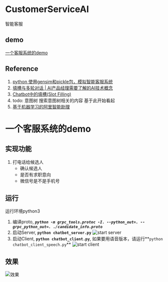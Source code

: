 # CustomerServiceAI
智能客服

## demo
[一个客服系统的demo](./candidate_mining/test/readme.md)

## Reference
1. [python 使用gensim和pickle包，模拟智能客服系统](https://blog.csdn.net/a394268045/article/details/79208023)
2. [填槽与多轮对话 | AI产品经理需要了解的AI技术概念](https://mp.weixin.qq.com/s?__biz=MjM5NzA5OTAwMA==&mid=2650005853&idx=1&sn=2c6bb9e9c3751fdc3fd95e89b8b6377d&chksm=bed865ca89afecdcdf0ecde9ed2385fb613cb2a40ad0c491582c7faf91841d17efdfe59718e1&mpshare=1&scene=1&srcid=0304keVTiRXgpPHVGxGFL6mI#rd)
3. [Chatbot中的填槽(Slot Filling)](https://blog.csdn.net/u010159842/article/details/80759428)
4. todo: 意图树  搜索意图树相关的内容  基于此开始看起
5. [基于机器学习的阿里智能助理](https://data.hackinn.com/ppt/2016%E6%9D%AD%E5%B7%9E%E4%BA%91%E6%A0%96%E5%A4%A7%E4%BC%9A/%E5%BC%80%E5%8F%91%E8%80%85%E6%8A%80%E6%9C%AF%E5%B3%B0%E4%BC%9A-%E6%9E%B6%E6%9E%84/%E9%98%BF%E9%87%8C%E6%99%BA%E8%83%BD%E5%8A%A9%E7%90%86%E5%9C%A8%E7%94%B5%E5%95%86%E9%A2%86%E5%9F%9F%E7%9A%84%E6%9E%B6%E6%9E%84%E6%9E%84%E5%BB%BA%E4%B8%8E%E5%AE%9E%E8%B7%B5.pdf)




# 一个客服系统的demo

## 实现功能
1. 打电话给候选人
    * 确认候选人
    * 是否有求职意向
    * 微信号是不是手机号
    
## 运行
运行环境python3
1. 编译proto, ***``python -m grpc_tools.protoc -I. --python_out=. --grpc_python_out=. ./candidate_info.proto``***
2. 启动Server, **``python chatbot_server.py``**
![start server](./candidate_mining/test/img/chatbot_server.gif)
3. 启动Client, **``python chatbot_client.py``**, 如果要用语音版本，请运行**``python chatbot_client_speech.py``**
![start client](./candidate_mining/test/img/chatbot_client.gif)

## 效果
![效果](./candidate_mining/test/img/chatbot_dialog.gif)